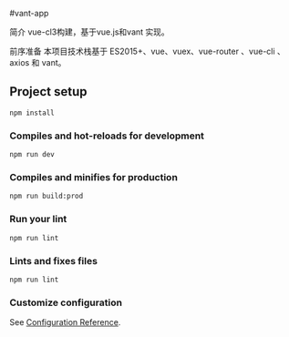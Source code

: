 #vant-app

简介
vue-cl3构建，基于vue.js和vant 实现。

前序准备
本项目技术栈基于 ES2015+、vue、vuex、vue-router 、vue-cli 、axios 和 vant。

## Project setup
```
npm install
```

### Compiles and hot-reloads for development
```
npm run dev
```

### Compiles and minifies for production
```
npm run build:prod
```

### Run your lint
```
npm run lint
```

### Lints and fixes files
```
npm run lint
```

### Customize configuration
See [Configuration Reference](https://cli.vuejs.org/config/).

